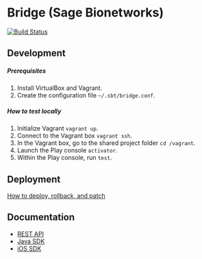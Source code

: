 Bridge (Sage Bionetworks)
=========================================

[![Build Status](https://travis-ci.org/Sage-Bionetworks/BridgePF.svg?branch=develop)](https://travis-ci.org/Sage-Bionetworks/BridgePF)

Development
------------------
##### Prerequisites

1. Install VirtualBox and Vagrant.
2. Create the configuration file `~/.sbt/bridge.conf`.

##### How to test locally

1. Initialize Vagrant `vagrant up`.
2. Connect to the Vagrant box `vagrant ssh`.
3. In the Vagrant box, go to the shared project folder `cd /vagrant`.
4. Launch the Play console `activator`.
5. Within the Play console, run `test`.

Deployment
------------------
[How to deploy, rollback, and patch](https://github.com/Sage-Bionetworks/BridgePF/wiki/Production%20Deployment)

Documentation
------------------
* [REST API](https://sagebionetworks.jira.com/wiki/display/BRIDGE/Bridge+REST+API)
* [Java SDK](https://github.com/Sage-Bionetworks/BridgeJavaSDK)
* [iOS SDK](https://github.com/Sage-Bionetworks/Bridge-iOS-SDK)
